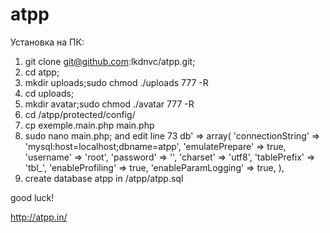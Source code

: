 atpp
====
Установка на ПК:

1) git clone git@github.com:lkdnvc/atpp.git;
2) cd atpp;
4) mkdir uploads;sudo chmod ./uploads 777 -R
5) cd uploads;
5) mkdir avatar;sudo chmod ./avatar 777 -R
6) cd /atpp/protected/config/
7) cp exemple.main.php main.php
8) sudo nano main.php; 
   and edit line 73
   db' => array(
            'connectionString' => 'mysql:host=localhost;dbname=atpp',
            'emulatePrepare' => true,
            'username' => 'root',
            'password' => '',
            'charset' => 'utf8',
            'tablePrefix' => 'tbl_',
            'enableProfiling' => true,
            'enableParamLogging' => true,
  ),
9) create database atpp in /atpp/atpp.sql

good luck!


http://atpp.in/

